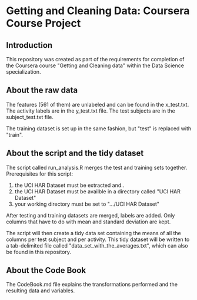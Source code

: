 Getting and Cleaning Data: Coursera Course Project
=========================================

Introduction
------------
This repository was created as part of the requirements for completion of the Coursera course "Getting and Cleaning data" within the Data Science specialization.

About the raw data
------------------

The features (561 of them) are unlabeled and can be found in the x_test.txt. 
The activity labels are in the y_test.txt file.
The test subjects are in the subject_test.txt file.

The training dataset is set up in the same fashion, but "test" is replaced with "train".

About the script and the tidy dataset
-------------------------------------
The script called run_analysis.R merges the test and training sets together.
Prerequisites for this script:

1. the UCI HAR Dataset must be extracted and..
2. the UCI HAR Dataset must be availble in a directory called "UCI HAR Dataset"
3. your working directory must be set to ".../UCI HAR Dataset"

After testing and training datasets are merged, labels are added. Only columns that have to do with mean and standard deviation are kept.

The script will then create a tidy data set containing the means of all the columns per test subject and per activity.
This tidy dataset will be written to a tab-delimited file called "data_set_with_the_averages.txt", which can also be found in this repository.

About the Code Book
-------------------
The CodeBook.md file explains the transformations performed and the resulting data and variables.
